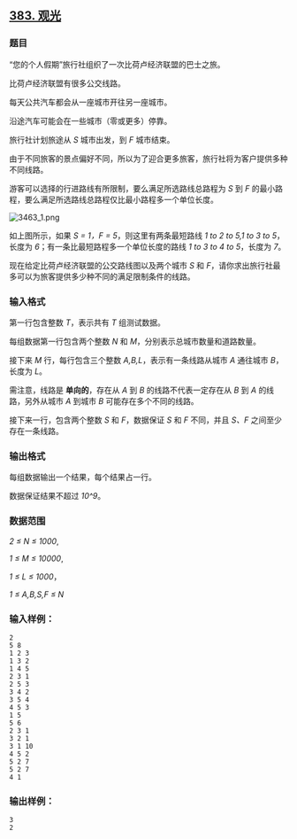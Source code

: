 ## [383. 观光](https://www.acwing.com/problem/content/385/)

### 题目

“您的个人假期”旅行社组织了一次比荷卢经济联盟的巴士之旅。

比荷卢经济联盟有很多公交线路。

每天公共汽车都会从一座城市开往另一座城市。

沿途汽车可能会在一些城市（零或更多）停靠。

旅行社计划旅途从 *S* 城市出发，到 *F* 城市结束。

由于不同旅客的景点偏好不同，所以为了迎合更多旅客，旅行社将为客户提供多种不同线路。

游客可以选择的行进路线有所限制，要么满足所选路线总路程为 *S* 到 *F* 的最小路程，要么满足所选路线总路程仅比最小路程多一个单位长度。

 ![3463_1.png](/media/article/image/2019/02/26/19_75361c2839-3463_1.png)

如上图所示，如果 *S = 1，F = 5*，则这里有两条最短路线 *1 to 2 to 5,1 to 3 to 5*，长度为 *6*；有一条比最短路程多一个单位长度的路线 *1 to 3 to 4 to 5*，长度为 *7*。

现在给定比荷卢经济联盟的公交路线图以及两个城市 *S* 和 *F*，请你求出旅行社最多可以为旅客提供多少种不同的满足限制条件的线路。

### 输入格式

第一行包含整数 *T*，表示共有 *T* 组测试数据。

每组数据第一行包含两个整数 *N* 和 *M*，分别表示总城市数量和道路数量。

接下来 *M* 行，每行包含三个整数 *A,B,L*，表示有一条线路从城市 *A* 通往城市 *B*，长度为 *L*。

需注意，线路是 **单向的**，存在从 *A* 到 *B* 的线路不代表一定存在从 *B* 到 *A* 的线路，另外从城市 *A* 到城市 *B* 可能存在多个不同的线路。

接下来一行，包含两个整数 *S* 和 *F*，数据保证 *S* 和 *F* 不同，并且 *S、F* 之间至少存在一条线路。

### 输出格式

每组数据输出一个结果，每个结果占一行。

数据保证结果不超过 *10^9*。

### 数据范围

*2 ≤ N ≤ 1000*,

*1 ≤ M ≤ 10000*,

*1 ≤ L ≤ 1000*，

*1 ≤ A,B,S,F ≤ N*

### 输入样例：

```
2
5 8
1 2 3
1 3 2
1 4 5
2 3 1
2 5 3
3 4 2
3 5 4
4 5 3
1 5
5 6
2 3 1
3 2 1
3 1 10
4 5 2
5 2 7
5 2 7
4 1
```

### 输出样例：

```
3
2
```
